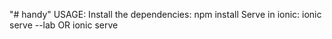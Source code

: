 "# handy" 
USAGE:
Install the dependencies:
npm install
Serve in ionic:
ionic serve --lab OR ionic serve

